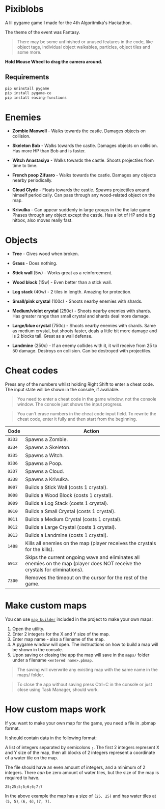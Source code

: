 # Pixiblobs

A lil pygame game I made for the 4th Algoritmika's Hackathon.

The theme of the event was Fantasy.

> There may be some unfinished or unused features in the code,
> like object tags, individual object walkables, particles,
> object tiles and some more.

**Hold Mouse Wheel to drag the camera around.**


## Requirements

```bash
pip uninstall pygame
pip install pygame-ce
pip install easing-functions
```


# Enemies

- **Zombie Maxwell** - Walks towards the castle. Damages objects
  on collision.

- **Skeleton Bob** - Walks towards the castle. Damages
  objects on collision. Has more HP than Bob and is faster.

- **Witch Anastasiya** - Walks towards the castle. Shoots
  projectiles from time to time.

- **French poop Zifuaro** - Walks towards the castle. Damages
  any objects nearby periodically.
  
- **Cloud Clyde** - Floats towards the castle. Spawns projectiles
  around himself periodically. Can pass through any wood-related
  object on the map.
  
- **Krivulka** - Can appear suddenly in large groups in the
  the late game. Phases through any object except the castle.
  Has a lot of HP and a big hitbox, also moves really fast.


# Objects

- **Tree** - Gives wood when broken.

- **Grass** - Does nothing.

- **Stick wall** (5w) - Works great as a reinforcement.

- **Wood block** (15w) - Even better than a stick wall.

- **Log stack** (40w) - 2 tiles in length. Amazing for
  protection.

- **Small/pink crystal** (100c) - Shoots nearby enemies with shards.

- **Medium/violet crystal** (250c) - Shoots nearby enemies with shards.
  Has greater range than small crystal and shards deal more
  damage.

- **Large/blue crystal** (750с) - Shoots nearby enemies with shards.
  Same as medium crystal, but shoots faster, deals a little bit
  more damage and is 2 blocks tall. Great as a wall defense.

- **Landmine** (250c) - If an enemy collides with it, it will
  receive from 25 to 50 damage. Destroys on collision. Can
  be destroyed with projectiles.


# Cheat codes

Press any of the numbers whilst holding Right Shift to enter
a cheat code. The input state will be shown in the console,
if avaliable.

> You need to enter a cheat code in the game window, not the
> console window. The console just shows the input progress.

> You can't erase numbers in the cheat code input field.
> To rewrite the cheat code, enter it fully and then start
> from the beginning.

|  Code  | Action |
| ----- | ----- |
| `0333` | Spawns a Zombie. |
| `0334` | Spawns a Skeleton. |
| `0335` | Spawns a Witch. |
| `0336` | Spawns a Poop. |
| `0337` | Spawns a Cloud. |
| `0338` | Spawns a Krivulka. |
| `8007` | Builds a Stick Wall (costs 1 crystal). |
| `8008` | Builds a Wood Block (costs 1 crystal). |
| `8009` | Builds a Log Stack (costs 1 crystal). |
| `8010` | Builds a Small Crystal (costs 1 crystal). |
| `8011` | Builds a Medium Crystal (costs 1 crystal). |
| `8012` | Builds a Large Crystal (costs 1 crystal). |
| `8013` | Builds a Landmine (costs 1 crystal). |
| `1488` | Kills all enemies on the map (player receives the crystals for the kills). |
| `6912` | Skips the current ongoing wave and eliminates all enemies on the map (player does NOT receive the crystals for eliminations). |
| `7300` | Removes the timeout on the cursor for the rest of the game. |


# Make custom maps

You can use [`map builder`](map_builder.py) included in the
project to make your own maps:

1. Open the utility.
2. Enter 2 integers for the X and Y size of the map.
3. Enter map name - also a filename of the map.
4. A pygame window will open. The instructions on how
   to build a map will be shown in the console.
5. Upon saving or closing the app the map will save
   in the `maps/` folder under a filename `<entered name>.pbmap`.

> The saving will overwrite any existing map with the same
> name in the maps/ folder.

> To close the app without saving press Ctrl+C in the console
> or just close using Task Manager, should work.


# How custom maps work

If you want to make your own map for the game, you need a file
in .pbmap format.

It should contain data in the following format:

A list of integers separated by semicolons `;`.
The first 2 integers represent X and Y size of the map,
then all blocks of 2 integers represent a coordinate
of a water tile on the map.

The file should have an even amount of integers, and a
minimum of 2 integers. There _can_ be zero amount of
water tiles, but the size of the map is required to have.

```
25;25;5;5;6;6;7;7
```

In the above example the map has a size of `(25, 25)` and
has water tiles at `(5, 5)`, `(6, 6)`, `(7, 7)`.
